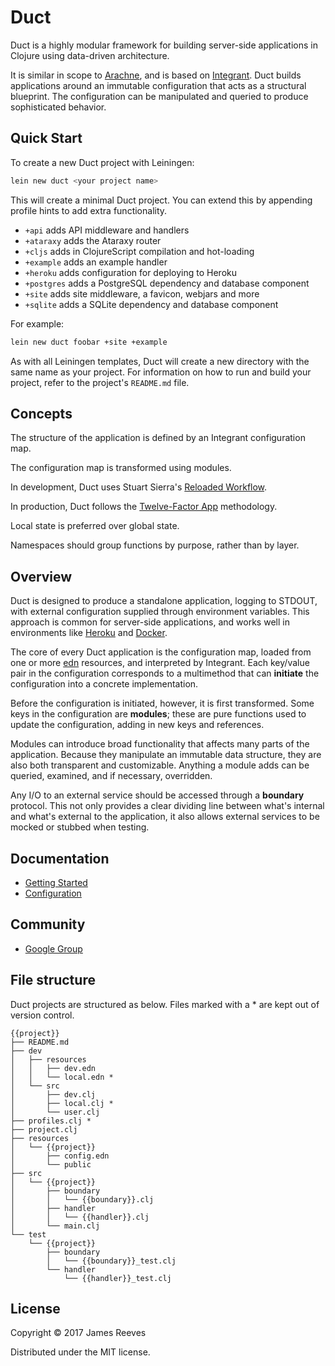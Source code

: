# Duct

Duct is a highly modular framework for building server-side applications in Clojure using data-driven architecture.

It is similar in scope to [Arachne](http://arachne-framework.org/), and is based on [Integrant](https://github.com/weavejester/integrant). Duct builds applications around an immutable configuration that acts as a structural blueprint. The configuration can be manipulated and queried to produce sophisticated behavior.

## Quick Start

To create a new Duct project with Leiningen:

```bash
lein new duct <your project name>
```

This will create a minimal Duct project. You can extend this by appending profile hints to add extra functionality.

* `+api`      adds API middleware and handlers
* `+ataraxy`  adds the Ataraxy router
* `+cljs`     adds in ClojureScript compilation and hot-loading
* `+example`  adds an example handler
* `+heroku`   adds configuration for deploying to Heroku
* `+postgres` adds a PostgreSQL dependency and database component
* `+site`     adds site middleware, a favicon, webjars and more
* `+sqlite`   adds a SQLite dependency and database component

For example:

```bash
lein new duct foobar +site +example
```

As with all Leiningen templates, Duct will create a new directory with the same name as your project. For information on how to run and build your project, refer to the project's `README.md` file.

## Concepts

The structure of the application is defined by an Integrant configuration map.

The configuration map is transformed using modules.

In development, Duct uses Stuart Sierra's [Reloaded Workflow](http://thinkrelevance.com/blog/2013/06/04/clojure-workflow-reloaded).

In production, Duct follows the [Twelve-Factor App](http://12factor.net/) methodology.

Local state is preferred over global state.

Namespaces should group functions by purpose, rather than by layer.

## Overview

Duct is designed to produce a standalone application, logging to STDOUT, with external configuration supplied through environment variables. This approach is common for server-side applications, and works well in environments like [Heroku](https://www.heroku.com/) and [Docker](https://www.docker.com/).

The core of every Duct application is the configuration map, loaded from one or more [edn](https://github.com/edn-format/edn) resources, and interpreted by Integrant. Each key/value pair in the configuration corresponds to a multimethod that can **initiate** the configuration into a concrete implementation.

Before the configuration is initiated, however, it is first transformed. Some keys in the configuration are **modules**; these are pure functions used to update the configuration, adding in new keys and references.

Modules can introduce broad functionality that affects many parts of the application. Because they manipulate an immutable data structure, they are also both transparent and customizable. Anything a module adds can be queried, examined, and if necessary, overridden.

Any I/O to an external service should be accessed through a **boundary** protocol. This not only provides a clear dividing line between what's internal and what's external to the application, it also allows external services to be mocked or stubbed when testing.

## Documentation

* [Getting Started](https://github.com/weavejester/duct/wiki/Getting-Started)
* [Configuration](https://github.com/weavejester/duct/wiki/Configuration)

## Community

* [Google Group](https://groups.google.com/forum/#!forum/duct-clojure)

## File structure

Duct projects are structured as below. Files marked with a \* are kept out of version control.

```text
{{project}}
├── README.md
├── dev
│   ├── resources
│   │   ├── dev.edn
│   │   └── local.edn *
│   └── src
│       ├── dev.clj
│       ├── local.clj *
│       └── user.clj
├── profiles.clj *
├── project.clj
├── resources
│   └── {{project}}
│       ├── config.edn
│       └── public
├── src
│   └── {{project}}
│       ├── boundary
│       │   └── {{boundary}}.clj
│       ├── handler
│       │   └── {{handler}}.clj
│       └── main.clj
└── test
    └── {{project}}
        ├── boundary
        │   └── {{boundary}}_test.clj
        └── handler
            └── {{handler}}_test.clj
```

## License

Copyright © 2017 James Reeves

Distributed under the MIT license.

